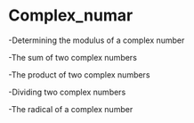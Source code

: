 # Complex_numar

-Determining the modulus of a complex number

-The sum of two complex numbers

-The product of two complex numbers

-Dividing two complex numbers

-The radical of a complex number
